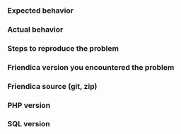 ### Expected behavior

### Actual behavior

### Steps to reproduce the problem

### Friendica version you encountered the problem

### Friendica source (git, zip)

### PHP version

### SQL version
